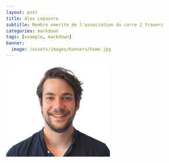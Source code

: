 ```yaml
---
layout: post
title: Alex Lepauvre
subtitle: Membre emerite de l'association du carre 2 travers
categories: markdown
tags: [example, markdown]
banner:
  image: /assets/images/banners/home.jpg
---
```


<img src="https://github.com/AlexLepauvre/carre2travers/blob/master/assets/images/banners/AlexLepauvre.PNG" alt="AlexLepauvre" class="right-image">
